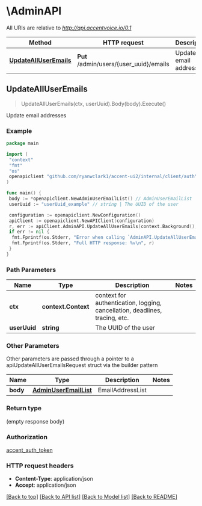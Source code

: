 # \AdminAPI

All URIs are relative to *<http://api.accentvoice.io/0.1>*

Method | HTTP request | Description
------------- | ------------- | -------------
[**UpdateAllUserEmails**](AdminAPI.md#UpdateAllUserEmails) | **Put** /admin/users/{user_uuid}/emails | Update email addresses

## UpdateAllUserEmails

> UpdateAllUserEmails(ctx, userUuid).Body(body).Execute()

Update email addresses

### Example

```go
package main

import (
 "context"
 "fmt"
 "os"
 openapiclient "github.com/ryanwclark1/accent-ui2/internal/client/auth"
)

func main() {
 body := *openapiclient.NewAdminUserEmailList() // AdminUserEmailList | EmailAddressList
 userUuid := "userUuid_example" // string | The UUID of the user

 configuration := openapiclient.NewConfiguration()
 apiClient := openapiclient.NewAPIClient(configuration)
 r, err := apiClient.AdminAPI.UpdateAllUserEmails(context.Background(), userUuid).Body(body).Execute()
 if err != nil {
  fmt.Fprintf(os.Stderr, "Error when calling `AdminAPI.UpdateAllUserEmails``: %v\n", err)
  fmt.Fprintf(os.Stderr, "Full HTTP response: %v\n", r)
 }
}
```

### Path Parameters

Name | Type | Description  | Notes
------------- | ------------- | ------------- | -------------
**ctx** | **context.Context** | context for authentication, logging, cancellation, deadlines, tracing, etc.
**userUuid** | **string** | The UUID of the user |

### Other Parameters

Other parameters are passed through a pointer to a apiUpdateAllUserEmailsRequest struct via the builder pattern

Name | Type | Description  | Notes
------------- | ------------- | ------------- | -------------
 **body** | [**AdminUserEmailList**](AdminUserEmailList.md) | EmailAddressList |

### Return type

 (empty response body)

### Authorization

[accent_auth_token](../README.md#accent_auth_token)

### HTTP request headers

- **Content-Type**: application/json
- **Accept**: application/json

[[Back to top]](#) [[Back to API list]](../README.md#documentation-for-api-endpoints)
[[Back to Model list]](../README.md#documentation-for-models)
[[Back to README]](../README.md)
